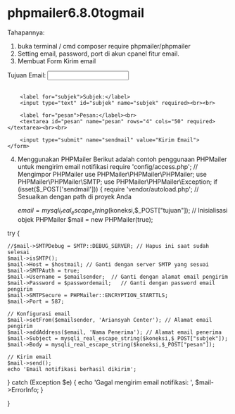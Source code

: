 # phpmailer6.8.0togmail


Tahapannya:
1. buka terminal / cmd
composer require phpmailer/phpmailer
2. Setting email, password, port di akun cpanel fitur email.
3. Membuat Form Kirim email
 <form name="sendmail" method="POST" enctype="multipart/form-data">
        <label for="tujuan">Tujuan Email:</label>
        <input type="email" id="tujuan" name="tujuan" required><br><br>
        
        <label for="subjek">Subjek:</label>
        <input type="text" id="subjek" name="subjek" required><br><br>
        
        <label for="pesan">Pesan:</label><br>
        <textarea id="pesan" name="pesan" rows="4" cols="50" required></textarea><br><br>
        
        <input type="submit" name="sendmail" value="Kirim Email">
    </form>

4. Menggunakan PHPMailer
Berikut adalah contoh penggunaan PHPMailer untuk mengirim email notifikasi
require 'config/access.php'; 
    // Mengimpor PHPMailer
use PHPMailer\PHPMailer\PHPMailer;
use PHPMailer\PHPMailer\SMTP;
use PHPMailer\PHPMailer\Exception;
if (isset($_POST['sendmail'])) {
require 'vendor/autoload.php'; // Sesuaikan dengan path di proyek Anda
    
     $email = mysqli_real_escape_string($koneksi,$_POST["tujuan"]);
// Inisialisasi objek PHPMailer
$mail = new PHPMailer(true);

try {
     
    //$mail->SMTPDebug = SMTP::DEBUG_SERVER; // Hapus ini saat sudah selesai
    $mail->isSMTP();
    $mail->Host = $hostmail; // Ganti dengan server SMTP yang sesuai
    $mail->SMTPAuth = true;
    $mail->Username = $emailsender;  // Ganti dengan alamat email pengirim
    $mail->Password = $passwordemail;   // Ganti dengan password email pengirim
    $mail->SMTPSecure = PHPMailer::ENCRYPTION_STARTTLS;
    $mail->Port = 587; 

    // Konfigurasi email
    $mail->setFrom($emailsender, 'Ariansyah Center'); // Alamat email pengirim
    $mail->addAddress($email, 'Nama Penerima'); // Alamat email penerima
    $mail->Subject = mysqli_real_escape_string($koneksi,$_POST["subjek"]);
    $mail->Body = mysqli_real_escape_string($koneksi,$_POST["pesan"]);

    // Kirim email
    $mail->send();
    echo 'Email notifikasi berhasil dikirim';
} catch (Exception $e) {
    echo 'Gagal mengirim email notifikasi: ', $mail->ErrorInfo;
}
 
}
